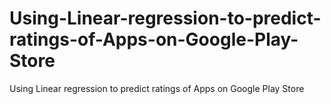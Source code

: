 # Using-Linear-regression-to-predict-ratings-of-Apps-on-Google-Play-Store
Using Linear regression to predict ratings of Apps on Google Play Store
